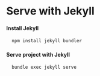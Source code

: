 # Serve with Jekyll

#### Install Jekyll
```bash
  npm install jekyll bundler
```

#### Serve project with Jekyll
```bash
  bundle exec jekyll serve
```
